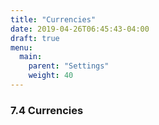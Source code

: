```yaml
---
title: "Currencies"
date: 2019-04-26T06:45:43-04:00
draft: true
menu:
  main:
    parent: "Settings"
    weight: 40
---
```


### 7.4 Currencies
